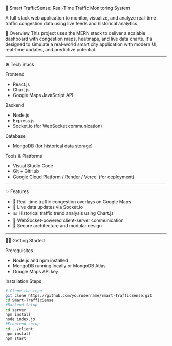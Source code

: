🚦 Smart TrafficSense: Real-Time Traffic Monitoring System

A full-stack web application to monitor, visualize, and analyze real-time traffic congestion data using live feeds and historical analytics.

📌 Overview
This project uses the MERN stack to deliver a scalable dashboard with congestion maps, heatmaps, and live data charts. It's designed to simulate a real-world smart city application with modern UI, real-time updates, and predictive potential.

---

⚙️ Tech Stack

Frontend
- React.js
- Chart.js
- Google Maps JavaScript API

Backend
- Node.js
- Express.js
- Socket.io (for WebSocket communication)

Database
- MongoDB (for historical data storage)

Tools & Platforms
- Visual Studio Code
- Git + GitHub
- Google Cloud Platform / Render / Vercel (for deployment)

---

✨ Features
- 📍 Real-time traffic congestion overlays on Google Maps
- 🔁 Live data updates via Socket.io
- 📊 Historical traffic trend analysis using Chart.js
- 📡 WebSocket-powered client-server communication
- 🔐 Secure architecture and modular design

---

🧑‍💻 Getting Started

Prerequisites
- Node.js and npm installed
- MongoDB running locally or MongoDB Atlas
- Google Maps API key

Installation Steps

```bash
# Clone the repo
git clone https://github.com/yourusername/Smart-TrafficSense.git
cd Smart-TrafficSense
#Backend Setup
cd server
npm install
node index.js
#Frontend setup
cd ../client
npm install
npm start
